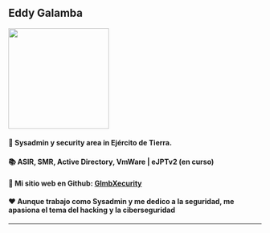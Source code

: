 

<p align="center" width="300">
  <p><h2>Eddy Galamba</h2></p>
 <img align="center" width="200" src="https://avatars.githubusercontent.com/u/137443771?s=400&u=dd7bc107974655b5324f729fa190bdf22a527ab2&v=4](https://glmbxecurity.github.io/assets/profile.png" />
</p>

#### 💼 Sysadmin y security area in Ejército de Tierra.
#### 📚 ASIR, SMR, Active Directory, VmWare | eJPTv2 (en curso)
#### 📃 Mi sitio web en Github: <a href="https://glmbxecurity.github.io/"> GlmbXecurity </a>
#### ❤️ Aunque trabajo como Sysadmin y me dedico a la seguridad, me apasiona el tema del hacking y la ciberseguridad
 <hr>
 <br>
 <br>
 


